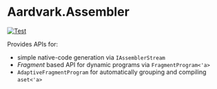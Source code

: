 # Aardvark.Assembler

[![Test](https://github.com/krauthaufen/Aardvark.Assembler/actions/workflows/test.yml/badge.svg)](https://github.com/krauthaufen/Aardvark.Assembler/actions/workflows/test.yml)

Provides APIs for:
* simple native-code generation via `IAssemblerStream`
* *Fragment* based API for dynamic programs via `FragmentProgram<'a>`
* `AdaptiveFragmentProgram` for automatically grouping and compiling `aset<'a>`
